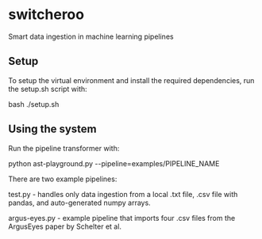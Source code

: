 # switcheroo

Smart data ingestion in machine learning pipelines

## Setup
To setup the virtual environment and install the required dependencies, run the setup.sh script with:

bash ./setup.sh

## Using the system

Run the pipeline transformer with:

python ast-playground.py --pipeline=examples/PIPELINE_NAME

There are two example pipelines:

test.py - handles only data ingestion from a local .txt file, .csv file with pandas, 
and auto-generated numpy arrays.

argus-eyes.py - example pipeline that imports four .csv files from the ArgusEyes paper by Schelter et al. 
